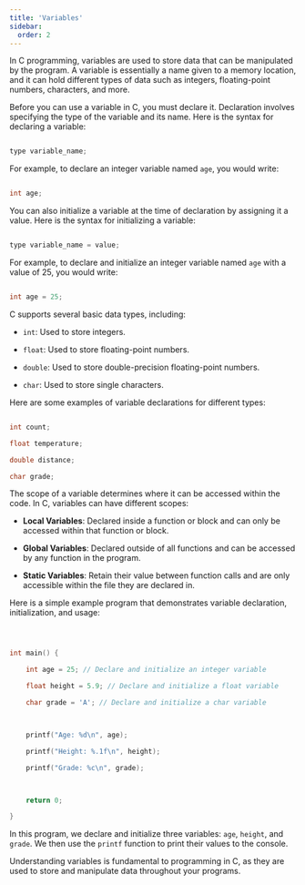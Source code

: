 ```yaml
---
title: 'Variables'
sidebar:
  order: 2
---
```


 

In C programming, variables are used to store data that can be manipulated by the program. A variable is essentially a name given to a memory location, and it can hold different types of data such as integers, floating-point numbers, characters, and more.





Before you can use a variable in C, you must declare it. Declaration involves specifying the type of the variable and its name. Here is the syntax for declaring a variable:



```c

type variable_name;

```



For example, to declare an integer variable named `age`, you would write:



```c

int age;

```





You can also initialize a variable at the time of declaration by assigning it a value. Here is the syntax for initializing a variable:



```c

type variable_name = value;

```



For example, to declare and initialize an integer variable named `age` with a value of 25, you would write:



```c

int age = 25;

```





C supports several basic data types, including:



- `int`: Used to store integers.

- `float`: Used to store floating-point numbers.

- `double`: Used to store double-precision floating-point numbers.

- `char`: Used to store single characters.



Here are some examples of variable declarations for different types:



```c

int count;

float temperature;

double distance;

char grade;

```





The scope of a variable determines where it can be accessed within the code. In C, variables can have different scopes:



- **Local Variables**: Declared inside a function or block and can only be accessed within that function or block.

- **Global Variables**: Declared outside of all functions and can be accessed by any function in the program.

- **Static Variables**: Retain their value between function calls and are only accessible within the file they are declared in.





Here is a simple example program that demonstrates variable declaration, initialization, and usage:



```c



int main() {

    int age = 25; // Declare and initialize an integer variable

    float height = 5.9; // Declare and initialize a float variable

    char grade = 'A'; // Declare and initialize a char variable



    printf("Age: %d\n", age);

    printf("Height: %.1f\n", height);

    printf("Grade: %c\n", grade);



    return 0;

}

```



In this program, we declare and initialize three variables: `age`, `height`, and `grade`. We then use the `printf` function to print their values to the console.



Understanding variables is fundamental to programming in C, as they are used to store and manipulate data throughout your programs.
